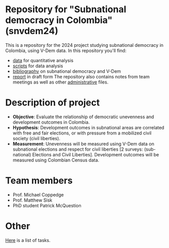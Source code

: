 # Repository for "Subnational democracy in Colombia" (snvdem24)
This is a repository for the 2024 project studying subnational democracy in Colombia, using V-Dem data. In this repository you'll find: 
- [data](data/) for quantitative analysis
- [scripts](scripts/) for data analysis
- [bibliography](biblio/) on subnational democracy and V-Dem
- [report](report/) in draft form
The repository also contains notes from team meetings as well as other [administrative](admin/) files.

# Description of project
-   **Objective**: Evaluate the relationship of democratic unevenness and development outcomes in Colombia.
-   **Hypothesis**: Development outcomes in subnational areas are correlated with free and fair elections, or with pressure from a mobilized civil society (civil liberties).
-   **Measurement**: Unevenness will be measured using V-Dem data on subnational elections and respect for civil liberties [2 surveys: (sub-national) Elections and Civil Liberties]. Development outcomes will be measured using Colombian Census data.

# Team members
- Prof. Michael Coppedge
- Prof. Matthew Sisk
- PhD student Patrick McQuestion

# Other
[Here](https://docs.google.com/document/d/1i0Isx-ZnRlNuyg15rCJZc-FCtkK_rDmAW7N5mfGgxT4/edit?usp=sharing) is a list of tasks.

